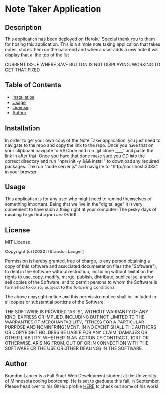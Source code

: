 # Note Taker Application

## Description

This application has been deployed on Heroku! Special thank you to them for hosing this application. This is a simple note taking application that takes notes, stores them on the back end and when a user adds a new note it will display that at the top of the list

CURRENT ISSUE WHERE SAVE BUTTON IS NOT DISPLAYING. WORKING TO GET THAT FIXED

## Table of Contents

* [Installation](#installation)
* [Usage](#usage)
* [License](#license)
* [Author](#author)


## Installation

In order to get your own copy of the Note Taker application, you just need to navigate to the repo and copy the link to the repo. Once you have that on your clipboard navigate to VS Code and run 'git clone ____' and paste the link in after that. Once you have that done make sure you CD into the correct directory and run "npm init -y &&& install" to download any required packages. The run "node server.js" and navigate to "http://localhost:3333" in your browser

## Usage

This application is for any user who might need to remind themselves of something important. Being that we live in the "digital age" it is very convenient to have such a thing right at your computer! The pesky days of needing to go find a pen are OVER!

## License

MIT License

Copyright (c) [2022] [Brandon Langer]

Permission is hereby granted, free of charge, to any person obtaining a copy
of this software and associated documentation files (the "Software"), to deal
in the Software without restriction, including without limitation the rights
to use, copy, modify, merge, publish, distribute, sublicense, and/or sell
copies of the Software, and to permit persons to whom the Software is
furnished to do so, subject to the following conditions:

The above copyright notice and this permission notice shall be included in all
copies or substantial portions of the Software.

THE SOFTWARE IS PROVIDED "AS IS", WITHOUT WARRANTY OF ANY KIND, EXPRESS OR
IMPLIED, INCLUDING BUT NOT LIMITED TO THE WARRANTIES OF MERCHANTABILITY,
FITNESS FOR A PARTICULAR PURPOSE AND NONINFRINGEMENT. IN NO EVENT SHALL THE
AUTHORS OR COPYRIGHT HOLDERS BE LIABLE FOR ANY CLAIM, DAMAGES OR OTHER
LIABILITY, WHETHER IN AN ACTION OF CONTRACT, TORT OR OTHERWISE, ARISING FROM,
OUT OF OR IN CONNECTION WITH THE SOFTWARE OR THE USE OR OTHER DEALINGS IN THE
SOFTWARE.

## Author

Brandon Langer is a Full Stack Web Development student at the University of Minnesota coding bootcamp. He is set to graduate this fall, in September. Please head over to his GitHub profile [HERE]('https://github.com/Minotaurius') to check out some of his work! 